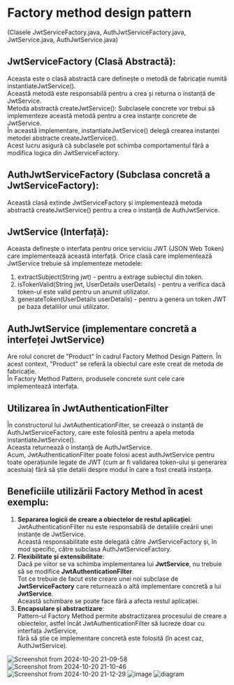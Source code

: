 # Factory method design pattern 
(Clasele JwtServiceFactory.java, AuthJwtServiceFactory.java, JwtService.java, AuthJwtService.java)

## JwtServiceFactory (Clasă Abstractă):
  Aceasta este o clasă abstractă care definește o metodă de fabricație numită instantiateJwtService().  \
  Această metodă este responsabilă pentru a crea și returna o instanță de JwtService.  \
  Metoda abstractă createJwtService(): Subclasele concrete vor trebui să implementeze această metodă pentru a crea instanțe concrete de JwtService.  \
  În această implementare, instantiateJwtService() delegă crearea instanței metodei abstracte createJwtService().  \
  Acest lucru asigură că subclasele pot schimba comportamentul fără a modifica logica din JwtServiceFactory.  

## AuthJwtServiceFactory (Subclasa concretă a JwtServiceFactory):
  Această clasă extinde JwtServiceFactory și implementează metoda abstractă createJwtService() pentru a crea o instanță de AuthJwtService.

## JwtService (Interfață):
  Aceasta definește o interfata pentru orice serviciu JWT (JSON Web Token) care implementează această interfață. Orice clasă care implementează JwtService trebuie să implementeze metodele:
  1. extractSubject(String jwt) - pentru a extrage subiectul din token.
  2. isTokenValid(String jwt, UserDetails userDetails) - pentru a verifica dacă token-ul este valid pentru un anumit utilizator.
  3. generateToken(UserDetails userDetails) - pentru a genera un token JWT pe baza detaliilor unui utilizator.

## AuthJwtService (implementare concretă a interfeței JwtService)
  Are rolul concret de "Product" în cadrul Factory Method Design Pattern. În acest context, "Product" se referă la obiectul care este creat de metoda de fabricație.  \
  În Factory Method Pattern, produsele concrete sunt cele care implementează interfața.

## Utilizarea în JwtAuthenticationFilter
  În constructorul lui JwtAuthenticationFilter, se creează o instanță de AuthJwtServiceFactory, care este folosită pentru a apela metoda instantiateJwtService(). \
  Aceasta returnează o instanță de AuthJwtService.  \
  Acum, JwtAuthenticationFilter poate folosi acest authJwtService pentru toate operațiunile legate de JWT (cum ar fi validarea token-ului și generarea acestuia) fără 
    să știe detalii despre modul în care a fost creată instanța.

## Beneficiile utilizării Factory Method în acest exemplu:
  1. **Separarea logicii de creare a obiectelor de restul aplicației**:  \
     JwtAuthenticationFilter nu este responsabilă de detaliile creării unei instanțe de JwtService.  \
     Această responsabilitate este delegată către JwtServiceFactory și, în mod specific, către subclasa AuthJwtServiceFactory.
  2. **Flexibilitate și extensibilitate**: \
     Dacă pe viitor se va schimba implementarea lui **JwtService**, nu trebuie să se modifice **JwtAuthenticationFilter**.  \
     Tot ce trebuie de facut este creare unei noi subclase de **JwtServiceFactory** care returnează o altă implementare concretă a lui **JwtService**.  \
     Această schimbare se poate face fără a afecta restul aplicației.
  3. **Encapsulare și abstractizare**:  \
     Pattern-ul Factory Method permite abstractizarea procesului de creare a obiectelor, astfel încât JwtAuthenticationFilter să lucreze doar cu interfața JwtService,  \
     fără să știe ce implementare concretă este folosită (în acest caz, AuthJwtService).
     
     
![Screenshot from 2024-10-20 21-09-58](https://github.com/user-attachments/assets/4e5bf65b-33c0-4ed9-86a7-cbbbe96f9d5f)
![Screenshot from 2024-10-20 21-10-46](https://github.com/user-attachments/assets/bf1b899f-f0b4-40f9-957a-2758fccfda8e)
![Screenshot from 2024-10-20 21-12-29](https://github.com/user-attachments/assets/75efc2e1-b8c7-42c4-927a-c1f7b2d6a350)
![image](https://github.com/user-attachments/assets/ca1b06d9-9f3e-4a18-b64c-a9cdf47836bf)
![diagram](https://github.com/user-attachments/assets/1532207e-1ec2-447d-b5aa-d8ddcd8b8d69)


  
  
